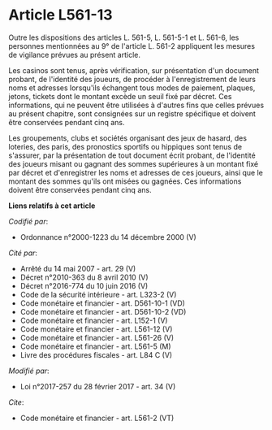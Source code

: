 # Article L561-13

Outre les dispositions des articles L. 561-5, L. 561-5-1 et L. 561-6, les personnes mentionnées au 9° de l'article L. 561-2
appliquent les mesures de vigilance prévues au présent article. 

Les casinos sont tenus, après vérification, sur présentation d'un document probant, de l'identité des joueurs, de procéder à
l'enregistrement de leurs noms et adresses lorsqu'ils échangent tous modes de paiement, plaques, jetons, tickets dont le
montant excède un seuil fixé par décret. Ces informations, qui ne peuvent être utilisées à d'autres fins que celles prévues
au présent chapitre, sont consignées sur un registre spécifique et doivent être conservées pendant cinq ans. 

Les groupements, clubs et sociétés organisant des jeux de hasard, des loteries, des paris, des pronostics sportifs ou
hippiques sont tenus de s'assurer, par la présentation de tout document écrit probant, de l'identité des joueurs misant ou
gagnant des sommes supérieures à un montant fixé par décret et d'enregistrer les noms et adresses de ces joueurs, ainsi que
le montant des sommes qu'ils ont misées ou gagnées. Ces informations doivent être conservées pendant cinq ans.

**Liens relatifs à cet article**

_Codifié par_:

  - Ordonnance n°2000-1223 du 14 décembre 2000 (V)

_Cité par_:

  - Arrêté du 14 mai 2007 - art. 29 (V)
  - Décret n°2010-363 du 8 avril 2010 (V)
  - Décret n°2016-774 du 10 juin 2016 (V)
  - Code de la sécurité intérieure - art. L323-2 (V)
  - Code monétaire et financier - art. D561-10-1 (VD)
  - Code monétaire et financier - art. D561-10-2 (VD)
  - Code monétaire et financier - art. L152-1 (V)
  - Code monétaire et financier - art. L561-12 (V)
  - Code monétaire et financier - art. L561-26 (V)
  - Code monétaire et financier - art. L561-5 (M)
  - Livre des procédures fiscales - art. L84 C (V)

_Modifié par_:

  - Loi n°2017-257 du 28 février 2017 - art. 34 (V)

_Cite_:

  - Code monétaire et financier - art. L561-2 (VT)
